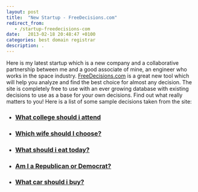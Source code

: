 ```yaml
---
layout: post
title:  "New Startup - FreeDecisions.com"
redirect_from:
   - /startup-freedecisions-com
date:   2013-02-18 20:48:47 +0100
categories: best domain registrar
description: .
---
```


Here is my latest startup which is a new company and a collaborative partnership between me and a good associate of mine, an engineer who works in the space industry. [FreeDecisions.com](http://freedecisions.com "Free Decisions") is a great new tool which will help you analyze and find the best choice for almost any decision. The site is completely free to use with an ever growing database with existing decisions to use as a base for your own decisions. Find out what really matters to you! Here is a list of some sample decisions taken from the site:

- ### [What college should i attend](http://freedecisions.com/view.php?q=238)
- ### [Which wife should I choose?](http://freedecisions.com/view.php?q=248)
- ### [What should i eat today?](http://freedecisions.com/view.php?q=236)
- ### [Am I a Republican or Democrat?](http://freedecisions.com/view.php?q=252)
- ### [What car should i buy?](http://freedecisions.com/view.php?q=229)